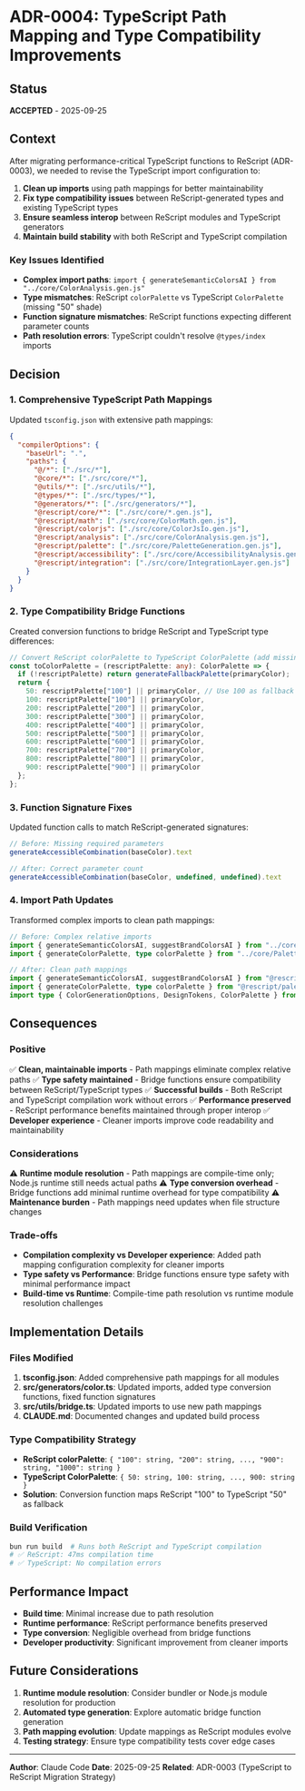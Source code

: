 # ADR-0004: TypeScript Path Mapping and Type Compatibility Improvements

## Status
**ACCEPTED** - 2025-09-25

## Context
After migrating performance-critical TypeScript functions to ReScript (ADR-0003), we needed to revise the TypeScript import configuration to:

1. **Clean up imports** using path mappings for better maintainability
2. **Fix type compatibility issues** between ReScript-generated types and existing TypeScript types
3. **Ensure seamless interop** between ReScript modules and TypeScript generators
4. **Maintain build stability** with both ReScript and TypeScript compilation

### Key Issues Identified
- **Complex import paths**: `import { generateSemanticColorsAI } from "../core/ColorAnalysis.gen.js"`
- **Type mismatches**: ReScript `colorPalette` vs TypeScript `ColorPalette` (missing "50" shade)
- **Function signature mismatches**: ReScript functions expecting different parameter counts
- **Path resolution errors**: TypeScript couldn't resolve `@types/index` imports

## Decision

### 1. Comprehensive TypeScript Path Mappings
Updated `tsconfig.json` with extensive path mappings:

```json
{
  "compilerOptions": {
    "baseUrl": ".",
    "paths": {
      "@/*": ["./src/*"],
      "@core/*": ["./src/core/*"],
      "@utils/*": ["./src/utils/*"],
      "@types/*": ["./src/types/*"],
      "@generators/*": ["./src/generators/*"],
      "@rescript/core/*": ["./src/core/*.gen.js"],
      "@rescript/math": ["./src/core/ColorMath.gen.js"],
      "@rescript/colorjs": ["./src/core/ColorJsIo.gen.js"],
      "@rescript/analysis": ["./src/core/ColorAnalysis.gen.js"],
      "@rescript/palette": ["./src/core/PaletteGeneration.gen.js"],
      "@rescript/accessibility": ["./src/core/AccessibilityAnalysis.gen.js"],
      "@rescript/integration": ["./src/core/IntegrationLayer.gen.js"]
    }
  }
}
```

### 2. Type Compatibility Bridge Functions
Created conversion functions to bridge ReScript and TypeScript type differences:

```typescript
// Convert ReScript colorPalette to TypeScript ColorPalette (add missing "50")
const toColorPalette = (rescriptPalette: any): ColorPalette => {
  if (!rescriptPalette) return generateFallbackPalette(primaryColor);
  return {
    50: rescriptPalette["100"] || primaryColor, // Use 100 as fallback for 50
    100: rescriptPalette["100"] || primaryColor,
    200: rescriptPalette["200"] || primaryColor,
    300: rescriptPalette["300"] || primaryColor,
    400: rescriptPalette["400"] || primaryColor,
    500: rescriptPalette["500"] || primaryColor,
    600: rescriptPalette["600"] || primaryColor,
    700: rescriptPalette["700"] || primaryColor,
    800: rescriptPalette["800"] || primaryColor,
    900: rescriptPalette["900"] || primaryColor
  };
};
```

### 3. Function Signature Fixes
Updated function calls to match ReScript-generated signatures:

```typescript
// Before: Missing required parameters
generateAccessibleCombination(baseColor).text

// After: Correct parameter count
generateAccessibleCombination(baseColor, undefined, undefined).text
```

### 4. Import Path Updates
Transformed complex imports to clean path mappings:

```typescript
// Before: Complex relative imports
import { generateSemanticColorsAI, suggestBrandColorsAI } from "../core/ColorAnalysis.gen.js";
import { generateColorPalette, type colorPalette } from "../core/PaletteGeneration.gen.js";

// After: Clean path mappings
import { generateSemanticColorsAI, suggestBrandColorsAI } from "@rescript/analysis";
import { generateColorPalette, type colorPalette } from "@rescript/palette";
import type { ColorGenerationOptions, DesignTokens, ColorPalette } from "@/types";
```

## Consequences

### Positive
✅ **Clean, maintainable imports** - Path mappings eliminate complex relative paths
✅ **Type safety maintained** - Bridge functions ensure compatibility between ReScript/TypeScript types
✅ **Successful builds** - Both ReScript and TypeScript compilation work without errors
✅ **Performance preserved** - ReScript performance benefits maintained through proper interop
✅ **Developer experience** - Cleaner imports improve code readability and maintainability

### Considerations
⚠️ **Runtime module resolution** - Path mappings are compile-time only; Node.js runtime still needs actual paths
⚠️ **Type conversion overhead** - Bridge functions add minimal runtime overhead for type compatibility
⚠️ **Maintenance burden** - Path mappings need updates when file structure changes

### Trade-offs
- **Compilation complexity vs Developer experience**: Added path mapping configuration complexity for cleaner imports
- **Type safety vs Performance**: Bridge functions ensure type safety with minimal performance impact
- **Build-time vs Runtime**: Compile-time path resolution vs runtime module resolution challenges

## Implementation Details

### Files Modified
1. **tsconfig.json**: Added comprehensive path mappings for all modules
2. **src/generators/color.ts**: Updated imports, added type conversion functions, fixed function signatures
3. **src/utils/bridge.ts**: Updated imports to use new path mappings
4. **CLAUDE.md**: Documented changes and updated build process

### Type Compatibility Strategy
- **ReScript colorPalette**: `{ "100": string, "200": string, ..., "900": string, "1000": string }`
- **TypeScript ColorPalette**: `{ 50: string, 100: string, ..., 900: string }`
- **Solution**: Conversion function maps ReScript "100" to TypeScript "50" as fallback

### Build Verification
```bash
bun run build  # Runs both ReScript and TypeScript compilation
# ✅ ReScript: 47ms compilation time
# ✅ TypeScript: No compilation errors
```

## Performance Impact
- **Build time**: Minimal increase due to path resolution
- **Runtime performance**: ReScript performance benefits preserved
- **Type conversion**: Negligible overhead from bridge functions
- **Developer productivity**: Significant improvement from cleaner imports

## Future Considerations
1. **Runtime module resolution**: Consider bundler or Node.js module resolution for production
2. **Automated type generation**: Explore automatic bridge function generation
3. **Path mapping evolution**: Update mappings as ReScript modules evolve
4. **Testing strategy**: Ensure type compatibility tests cover edge cases

---

**Author**: Claude Code
**Date**: 2025-09-25
**Related**: ADR-0003 (TypeScript to ReScript Migration Strategy)